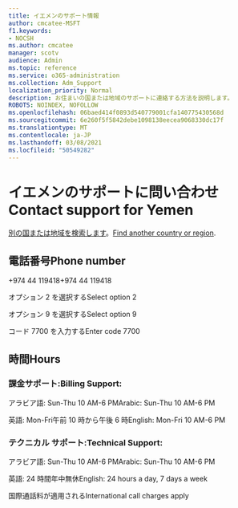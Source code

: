 ```yaml
---
title: イエメンのサポート情報
author: cmcatee-MSFT
f1.keywords:
- NOCSH
ms.author: cmcatee
manager: scotv
audience: Admin
ms.topic: reference
ms.service: o365-administration
ms.collection: Adm_Support
localization_priority: Normal
description: お住まいの国または地域のサポートに連絡する方法を説明します。
ROBOTS: NOINDEX, NOFOLLOW
ms.openlocfilehash: 06baed414f0893d540779001cfa140775430568d
ms.sourcegitcommit: 6e260f5f5842debe1098138eecea9068330dc17f
ms.translationtype: MT
ms.contentlocale: ja-JP
ms.lasthandoff: 03/08/2021
ms.locfileid: "50549282"
---
```

# <a name="contact-support-for-yemen"></a><span data-ttu-id="e4dfd-103">イエメンのサポートに問い合わせ</span><span class="sxs-lookup"><span data-stu-id="e4dfd-103">Contact support for Yemen</span></span>

<span data-ttu-id="e4dfd-104">[別の国または地域を検索します](../contact-support-for-business-products.md)。</span><span class="sxs-lookup"><span data-stu-id="e4dfd-104">[Find another country or region](../contact-support-for-business-products.md).</span></span>

## <a name="phone-number"></a><span data-ttu-id="e4dfd-105">電話番号</span><span class="sxs-lookup"><span data-stu-id="e4dfd-105">Phone number</span></span>
<span data-ttu-id="e4dfd-106">+974 44 119418</span><span class="sxs-lookup"><span data-stu-id="e4dfd-106">+974 44 119418</span></span>

<span data-ttu-id="e4dfd-107">オプション 2 を選択する</span><span class="sxs-lookup"><span data-stu-id="e4dfd-107">Select option 2</span></span>

<span data-ttu-id="e4dfd-108">オプション 9 を選択する</span><span class="sxs-lookup"><span data-stu-id="e4dfd-108">Select option 9</span></span>

<span data-ttu-id="e4dfd-109">コード 7700 を入力する</span><span class="sxs-lookup"><span data-stu-id="e4dfd-109">Enter code 7700</span></span>

## <a name="hours"></a><span data-ttu-id="e4dfd-110">時間</span><span class="sxs-lookup"><span data-stu-id="e4dfd-110">Hours</span></span>
### <a name="billing-support"></a><span data-ttu-id="e4dfd-111">課金サポート:</span><span class="sxs-lookup"><span data-stu-id="e4dfd-111">Billing Support:</span></span>

<span data-ttu-id="e4dfd-112">アラビア語: Sun-Thu 10 AM-6 PM</span><span class="sxs-lookup"><span data-stu-id="e4dfd-112">Arabic: Sun-Thu 10 AM-6 PM</span></span>

<span data-ttu-id="e4dfd-113">英語: Mon-Fri午前 10 時から午後 6 時</span><span class="sxs-lookup"><span data-stu-id="e4dfd-113">English: Mon-Fri 10 AM-6 PM</span></span>

### <a name="technical-support"></a><span data-ttu-id="e4dfd-114">テクニカル サポート:</span><span class="sxs-lookup"><span data-stu-id="e4dfd-114">Technical Support:</span></span>

<span data-ttu-id="e4dfd-115">アラビア語: Sun-Thu 10 AM-6 PM</span><span class="sxs-lookup"><span data-stu-id="e4dfd-115">Arabic: Sun-Thu 10 AM-6 PM</span></span>

<span data-ttu-id="e4dfd-116">英語: 24 時間年中無休</span><span class="sxs-lookup"><span data-stu-id="e4dfd-116">English: 24 hours a day, 7 days a week</span></span>

<span data-ttu-id="e4dfd-117">国際通話料が適用される</span><span class="sxs-lookup"><span data-stu-id="e4dfd-117">International call charges apply</span></span>
